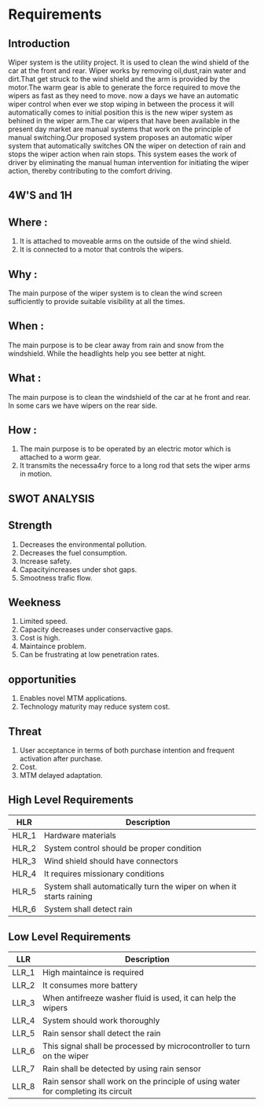 # Requirements
## Introduction
Wiper system is the utility project. It is used to clean the wind shield of the car at the front and rear. Wiper works by removing oil,dust,rain water and dirt.That get struck to the wind shield and the arm is provided by the motor.The warm gear is able to generate the force required to move the wipers as fast as they need to move. now a days we have an automatic wiper control when ever we stop wiping in between the process it will automatically comes to initial position this is the new wiper system as behined in the wiper arm.The car wipers that have been available in the present day market are manual systems that work on the principle of manual switching.Our proposed system proposes an automatic wiper system that automatically switches ON the wiper on detection of rain and stops the wiper action when rain stops. This system eases the work of driver by eliminating the manual human intervention for initiating the wiper action, thereby contributing to the comfort driving.
## 4W'S and 1H
## Where :
1. It is attached to moveable arms on the outside of the wind shield.
2. It is connected to a motor that controls the wipers.
## Why :
The main purpose of the wiper system is to clean the wind screen sufficiently to provide suitable visibility at all the times.
## When :
The main purpose is to be clear away from rain and snow from the windshield. While the headlights help you see better at night.
## What :
The main purpose is to clean the windshield of the car at he front and rear. In some cars we have wipers on the rear side.
## How :
1. The main purpose is to be operated by an electric motor which is attached to a worm gear.
2. It transmits the necessa4ry force to a long rod that sets the wiper arms in motion.
## SWOT ANALYSIS
## Strength
1. Decreases the environmental pollution.
2. Decreases the fuel consumption.
3. Increase safety.
4. Capacityincreases under shot gaps.
5. Smootness trafic flow.
## Weekness
1. Limited speed.
2. Capacity decreases under conservactive gaps.
3. Cost is high.
4. Maintaince problem.
5. Can be frustrating at low penetration rates.
## opportunities
1. Enables novel MTM applications.
2. Technology maturity may reduce system cost.
## Threat
1. User acceptance in terms of both purchase intention and frequent activation after purchase.
2. Cost.
3. MTM delayed adaptation.
## High Level Requirements
|HLR|Description|
|---|-----------|
|HLR_1|Hardware materials|
|HLR_2|System control should be proper condition|
|HLR_3|Wind shield should have connectors|
|HLR_4|It requires missionary conditions|
|HLR_5|System shall automatically turn the wiper on when it starts raining|
|HLR_6|System shall detect rain|
## Low Level Requirements
|LLR|Description|
|---|-----------|
|LLR_1|High maintaince is required|
|LLR_2|It consumes more battery|
|LLR_3|When antifreeze washer fluid is used, it can help the wipers|
|LLR_4|System should work thoroughly|
|LLR_5|Rain sensor shall detect the rain|
|LLR_6|This signal shall be processed by microcontroller to turn on the wiper|
|LLR_7|Rain shall be detected by using rain sensor|
|LLR_8|Rain sensor shall work on the principle of using water for completing its circuit|
